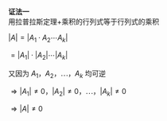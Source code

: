 **证法一**  
用拉普拉斯定理+乘积的行列式等于行列式的乘积  
  
 $|A|=|A_1\cdot A_2\cdots A_k|$   
  
 $=|A_1|\cdot|A_2|\cdots|A_k|$   
  
又因为 $A_1，A_2，\cdots，A_k$ 均可逆  
  
 $\Rightarrow |A_1|\neq0，|A_2|\neq0，  
\cdots，|A_k|\neq0$   
  
 $\Rightarrow|A|\neq0$   
